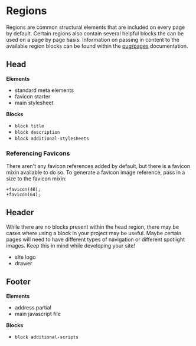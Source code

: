 # Regions

Regions are common structural elements that are included on every page by default. Certain regions also contain several helpful blocks the can be used on a page by page basis. Information on passing in content to the available region blocks can be found within the [pug/pages](https://github.com/mimoduo/mimogear/blob/master/docs/pug/pages.md) documentation.

## Head

**Elements**

* standard meta elements
* favicon starter
* main stylesheet

**Blocks**

* `block title`
* `block description`
* `block additional-stylesheets`

### Referencing Favicons

There aren't any favicon references added by default, but there is a favicon mixin available to do so. To generate a favicon image reference, pass in a size to the favicon mixin:

```pug
+favicon(48);
+favicon(64);
```

## Header

While there are no blocks present within the head region, there may be cases where using a block in your project may be useful. Maybe certain pages will need to have different types of navigation or different spotlight images. Keep this in mind while developing your site!

* site logo
* drawer

## Footer

**Elements**

* address partial
* main javascript file

**Blocks**

* `block additional-scripts`
